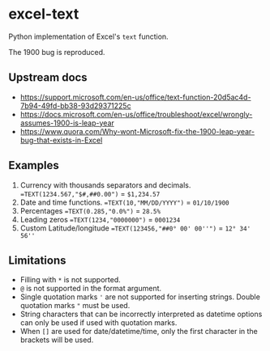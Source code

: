 # excel-text

Python implementation of Excel's `text` function.

The 1900 bug is reproduced.

## Upstream docs

- https://support.microsoft.com/en-us/office/text-function-20d5ac4d-7b94-49fd-bb38-93d29371225c
- https://docs.microsoft.com/en-us/office/troubleshoot/excel/wrongly-assumes-1900-is-leap-year
- https://www.quora.com/Why-wont-Microsoft-fix-the-1900-leap-year-bug-that-exists-in-Excel

## Examples

1. Currency with thousands separators and decimals. 
   `=TEXT(1234.567,"$#,##0.00")` = `$1,234.57`
2. Date and time functions.
   `=TEXT(10,"MM/DD/YYYY")` = `01/10/1900`
3. Percentages
   `=TEXT(0.285,"0.0%")` = `28.5%`
4. Leading zeros
   `=TEXT(1234,"0000000")` = `0001234`
5. Custom Latitude/longitude
   `=TEXT(123456,"##0° 00' 00''")` = `12° 34' 56''`

## Limitations

- Filling with `*` is not supported.
- `@` is not supported in the format argument.
- Single quotation marks `'` are not supported for inserting strings. Double quotation marks `"` must be used.
- String characters that can be incorrectly interpreted as datetime options can only be used if used with quotation 
marks. 
- When `[]` are used for date/datetime/time, only the first character in the brackets will be used.

